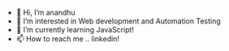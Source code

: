 - 👋 Hi, I’m anandhu
- 👀 I’m interested in Web development and Automation Testing
- 🌱 I’m currently learning JavaScript!
- 📫 How to reach me .. linkedin!

<!---
codeandcoins/codeandcoins is a ✨ special ✨ repository because its `README.md` (this file) appears on your GitHub profile.
You can click the Preview link to take a look at your changes.
--->
